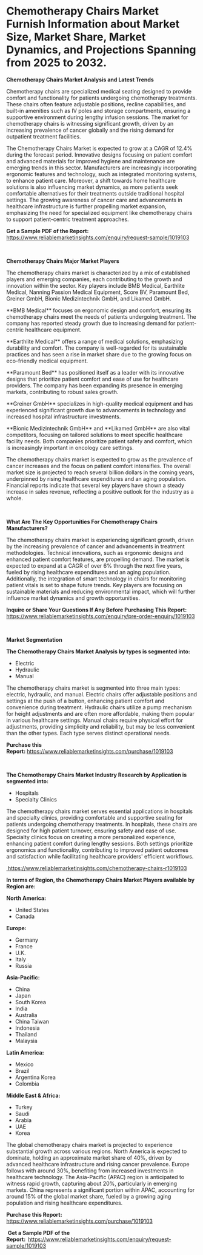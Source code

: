 <p><h1>Chemotherapy Chairs Market Furnish Information about Market Size, Market Share, Market Dynamics, and Projections Spanning from 2025 to 2032.</h1></p><p><strong>Chemotherapy Chairs Market Analysis and Latest Trends</strong></p>
<p><p>Chemotherapy chairs are specialized medical seating designed to provide comfort and functionality for patients undergoing chemotherapy treatments. These chairs often feature adjustable positions, recline capabilities, and built-in amenities such as IV poles and storage compartments, ensuring a supportive environment during lengthy infusion sessions. The market for chemotherapy chairs is witnessing significant growth, driven by an increasing prevalence of cancer globally and the rising demand for outpatient treatment facilities. </p><p>The Chemotherapy Chairs Market is expected to grow at a CAGR of 12.4% during the forecast period. Innovative designs focusing on patient comfort and advanced materials for improved hygiene and maintenance are emerging trends in this sector. Manufacturers are increasingly incorporating ergonomic features and technology, such as integrated monitoring systems, to enhance patient care. Moreover, a shift towards home healthcare solutions is also influencing market dynamics, as more patients seek comfortable alternatives for their treatments outside traditional hospital settings. The growing awareness of cancer care and advancements in healthcare infrastructure is further propelling market expansion, emphasizing the need for specialized equipment like chemotherapy chairs to support patient-centric treatment approaches.</p></p>
<p><strong>Get a Sample PDF of the Report:&nbsp;</strong> <a href="https://www.reliablemarketinsights.com/enquiry/request-sample/1019103?utm_campaign=3579&utm_medium=2&utm_source=Github&utm_content=ia&utm_term=13042025&utm_id=chemotherapy-chairs">https://www.reliablemarketinsights.com/enquiry/request-sample/1019103</a></p>
<p>&nbsp;</p>
<p><strong>Chemotherapy Chairs Major Market Players</strong></p>
<p><p>The chemotherapy chairs market is characterized by a mix of established players and emerging companies, each contributing to the growth and innovation within the sector. Key players include BMB Medical, Earthlite Medical, Nanning Passion Medical Equipment, Score BV, Paramount Bed, Greiner GmbH, Bionic Medizintechnik GmbH, and Likamed GmbH.</p><p>**BMB Medical** focuses on ergonomic design and comfort, ensuring its chemotherapy chairs meet the needs of patients undergoing treatment. The company has reported steady growth due to increasing demand for patient-centric healthcare equipment.</p><p>**Earthlite Medical** offers a range of medical solutions, emphasizing durability and comfort. The company is well-regarded for its sustainable practices and has seen a rise in market share due to the growing focus on eco-friendly medical equipment.</p><p>**Paramount Bed** has positioned itself as a leader with its innovative designs that prioritize patient comfort and ease of use for healthcare providers. The company has been expanding its presence in emerging markets, contributing to robust sales growth.</p><p>**Greiner GmbH** specializes in high-quality medical equipment and has experienced significant growth due to advancements in technology and increased hospital infrastructure investments.</p><p>**Bionic Medizintechnik GmbH** and **Likamed GmbH** are also vital competitors, focusing on tailored solutions to meet specific healthcare facility needs. Both companies prioritize patient safety and comfort, which is increasingly important in oncology care settings.</p><p>The chemotherapy chairs market is expected to grow as the prevalence of cancer increases and the focus on patient comfort intensifies. The overall market size is projected to reach several billion dollars in the coming years, underpinned by rising healthcare expenditures and an aging population. Financial reports indicate that several key players have shown a steady increase in sales revenue, reflecting a positive outlook for the industry as a whole.</p></p>
<p>&nbsp;</p>
<p><strong>What Are The Key Opportunities For Chemotherapy Chairs Manufacturers?</strong></p>
<p><p>The chemotherapy chairs market is experiencing significant growth, driven by the increasing prevalence of cancer and advancements in treatment methodologies. Technical innovations, such as ergonomic designs and enhanced patient comfort features, are propelling demand. The market is expected to expand at a CAGR of over 6% through the next five years, fueled by rising healthcare expenditures and an aging population. Additionally, the integration of smart technology in chairs for monitoring patient vitals is set to shape future trends. Key players are focusing on sustainable materials and reducing environmental impact, which will further influence market dynamics and growth opportunities.</p></p>
<p><strong>Inquire or Share Your Questions If Any Before Purchasing This Report:</strong> <a href="https://www.reliablemarketinsights.com/enquiry/pre-order-enquiry/1019103?utm_campaign=3579&utm_medium=2&utm_source=Github&utm_content=ia&utm_term=13042025&utm_id=chemotherapy-chairs">https://www.reliablemarketinsights.com/enquiry/pre-order-enquiry/1019103</a></p>
<p>&nbsp;</p>
<p><strong>Market Segmentation</strong></p>
<p><strong>The Chemotherapy Chairs Market Analysis by types is segmented into:</strong></p>
<p><ul><li>Electric</li><li>Hydraulic</li><li>Manual</li></ul></p>
<p><p>The chemotherapy chairs market is segmented into three main types: electric, hydraulic, and manual. Electric chairs offer adjustable positions and settings at the push of a button, enhancing patient comfort and convenience during treatment. Hydraulic chairs utilize a pump mechanism for height adjustments and are often more affordable, making them popular in various healthcare settings. Manual chairs require physical effort for adjustments, providing simplicity and reliability, but may be less convenient than the other types. Each type serves distinct operational needs.</p></p>
<p><strong>Purchase this Report:&nbsp;</strong><a href="https://www.reliablemarketinsights.com/purchase/1019103?utm_campaign=3579&utm_medium=2&utm_source=Github&utm_content=ia&utm_term=13042025&utm_id=chemotherapy-chairs">https://www.reliablemarketinsights.com/purchase/1019103</a></p>
<p>&nbsp;</p>
<p><strong>The Chemotherapy Chairs Market Industry Research by Application is segmented into:</strong></p>
<p><ul><li>Hospitals</li><li>Specialty Clinics</li></ul></p>
<p><p>The chemotherapy chairs market serves essential applications in hospitals and specialty clinics, providing comfortable and supportive seating for patients undergoing chemotherapy treatments. In hospitals, these chairs are designed for high patient turnover, ensuring safety and ease of use. Specialty clinics focus on creating a more personalized experience, enhancing patient comfort during lengthy sessions. Both settings prioritize ergonomics and functionality, contributing to improved patient outcomes and satisfaction while facilitating healthcare providers' efficient workflows.</p></p>
<p><a href="https://www.reliablemarketinsights.com/chemotherapy-chairs-r1019103?utm_campaign=3579&utm_medium=2&utm_source=Github&utm_content=ia&utm_term=13042025&utm_id=chemotherapy-chairs">&nbsp;https://www.reliablemarketinsights.com/chemotherapy-chairs-r1019103</a></p>
<p><strong>In terms of Region, the Chemotherapy Chairs Market Players available by Region are:</strong></p>
<p>
    <p> <strong> North America: </strong>
        <ul>
            <li>United States</li>
            <li>Canada</li>
        </ul>
        </p> 
    <p> <strong> Europe: </strong>
        <ul>
            <li>Germany</li>
            <li>France</li>
            <li>U.K.</li>
            <li>Italy</li>
            <li>Russia</li>
        </ul>
        </p> 
    <p> <strong> Asia-Pacific: </strong>
        <ul>
            <li>China</li>
            <li>Japan</li>
            <li>South Korea</li>
            <li>India</li>
            <li>Australia</li>
            <li>China Taiwan</li>
            <li>Indonesia</li>
            <li>Thailand</li>
            <li>Malaysia</li>
        </ul>
        </p> 
    <p> <strong> Latin America: </strong>
        <ul>
            <li>Mexico</li>
            <li>Brazil</li>
            <li>Argentina Korea</li>
            <li>Colombia</li>
        </ul>
        </p> 
    <p> <strong> Middle East & Africa: </strong>
        <ul>
            <li>Turkey</li>
            <li>Saudi</li>
            <li>Arabia</li>
            <li>UAE</li>
            <li>Korea</li>
        </ul>
    </p>
    </p>
<p><p>The global chemotherapy chairs market is projected to experience substantial growth across various regions. North America is expected to dominate, holding an approximate market share of 40%, driven by advanced healthcare infrastructure and rising cancer prevalence. Europe follows with around 30%, benefiting from increased investments in healthcare technology. The Asia-Pacific (APAC) region is anticipated to witness rapid growth, capturing about 20%, particularly in emerging markets. China represents a significant portion within APAC, accounting for around 15% of the global market share, fueled by a growing aging population and rising healthcare expenditures.</p></p>
<p><strong>Purchase this Report: </strong><a href="https://www.reliablemarketinsights.com/purchase/1019103?utm_campaign=3579&utm_medium=2&utm_source=Github&utm_content=ia&utm_term=13042025&utm_id=chemotherapy-chairs">https://www.reliablemarketinsights.com/purchase/1019103</a></p>
<p>&nbsp;<strong>Get a Sample PDF of the Report:&nbsp;&nbsp;</strong><a href="https://www.reliablemarketinsights.com/enquiry/request-sample/1019103?utm_campaign=3579&utm_medium=2&utm_source=Github&utm_content=ia&utm_term=13042025&utm_id=chemotherapy-chairs">https://www.reliablemarketinsights.com/enquiry/request-sample/1019103</a></p>
<p><strong></strong></p>
<p><p></p><p></p><p></p></p>